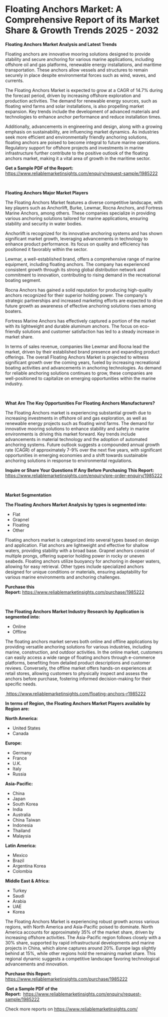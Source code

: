 <p><h1>Floating Anchors Market: A Comprehensive Report of its Market Share & Growth Trends 2025 - 2032</h1></p><p><strong>Floating Anchors Market Analysis and Latest Trends</strong></p>
<p><p>Floating anchors are innovative mooring solutions designed to provide stability and secure anchoring for various marine applications, including offshore oil and gas platforms, renewable energy installations, and maritime transportation. These anchors allow vessels and structures to remain securely in place despite environmental forces such as wind, waves, and currents.</p><p>The Floating Anchors Market is expected to grow at a CAGR of 14.7% during the forecast period, driven by increasing offshore exploration and production activities. The demand for renewable energy sources, such as floating wind farms and solar installations, is also propelling market expansion. Key trends include the development of advanced materials and technologies to enhance anchor performance and reduce installation times. </p><p>Additionally, advancements in engineering and design, along with a growing emphasis on sustainability, are influencing market dynamics. As industries seek more efficient and environmentally friendly anchoring solutions, floating anchors are poised to become integral to future marine operations. Regulatory support for offshore projects and investments in marine infrastructure further contribute to the positive outlook of the floating anchors market, making it a vital area of growth in the maritime sector.</p></p>
<p><strong>Get a Sample PDF of the Report:&nbsp;</strong> <a href="https://www.reliablemarketinsights.com/enquiry/request-sample/1985222?utm_campaign=1887&utm_medium=2&utm_source=Github&utm_content=ia&utm_term=19022025&utm_id=floating-anchors">https://www.reliablemarketinsights.com/enquiry/request-sample/1985222</a></p>
<p>&nbsp;</p>
<p><strong>Floating Anchors Major Market Players</strong></p>
<p><p>The Floating Anchors Market features a diverse competitive landscape, with key players such as Anchorlift, Burke, Lewmar, Rocna Anchors, and Fortress Marine Anchors, among others. These companies specialize in providing various anchoring solutions tailored for marine applications, ensuring stability and security in water bodies.</p><p>Anchorlift is recognized for its innovative anchoring systems and has shown significant market growth, leveraging advancements in technology to enhance product performance. Its focus on quality and efficiency has positioned it favorably within the sector.</p><p>Lewmar, a well-established brand, offers a comprehensive range of marine equipment, including floating anchors. The company has experienced consistent growth through its strong global distribution network and commitment to innovation, contributing to rising demand in the recreational boating segment.</p><p>Rocna Anchors has gained a solid reputation for producing high-quality anchors recognized for their superior holding power. The company's strategic partnerships and increased marketing efforts are expected to drive future growth as awareness of effective anchoring solutions rises among boaters.</p><p>Fortress Marine Anchors has effectively captured a portion of the market with its lightweight and durable aluminum anchors. The focus on eco-friendly solutions and customer satisfaction has led to a steady increase in market share.</p><p>In terms of sales revenue, companies like Lewmar and Rocna lead the market, driven by their established brand presence and expanding product offerings. The overall Floating Anchors Market is projected to witness significant growth over the coming years, fueled by increasing recreational boating activities and advancements in anchoring technologies. As demand for reliable anchoring solutions continues to grow, these companies are well-positioned to capitalize on emerging opportunities within the marine industry.</p></p>
<p>&nbsp;</p>
<p><strong>What Are The Key Opportunities For Floating Anchors Manufacturers?</strong></p>
<p><p>The Floating Anchors market is experiencing substantial growth due to increasing investments in offshore oil and gas exploration, as well as renewable energy projects such as floating wind farms. The demand for innovative mooring solutions to enhance stability and safety in marine environments is driving this market forward. Key trends include advancements in material technology and the adoption of automated anchoring systems. Future outlook suggests a compounded annual growth rate (CAGR) of approximately 7-9% over the next five years, with significant opportunities in emerging economies and a shift towards sustainable anchoring solutions in response to environmental regulations.</p></p>
<p><strong>Inquire or Share Your Questions If Any Before Purchasing This Report:</strong> <a href="https://www.reliablemarketinsights.com/enquiry/pre-order-enquiry/1985222?utm_campaign=1887&utm_medium=2&utm_source=Github&utm_content=ia&utm_term=19022025&utm_id=floating-anchors">https://www.reliablemarketinsights.com/enquiry/pre-order-enquiry/1985222</a></p>
<p>&nbsp;</p>
<p><strong>Market Segmentation</strong></p>
<p><strong>The Floating Anchors Market Analysis by types is segmented into:</strong></p>
<p><ul><li>Flat</li><li>Grapnel</li><li>Floating</li><li>Other</li></ul></p>
<p><p>Floating anchors market is categorized into several types based on design and application. Flat anchors are lightweight and effective for shallow waters, providing stability with a broad base. Grapnel anchors consist of multiple prongs, offering superior holding power in rocky or uneven seabeds. Floating anchors utilize buoyancy for anchoring in deeper waters, allowing for easy retrieval. Other types include specialized anchors designed for unique conditions or materials, ensuring adaptability for various marine environments and anchoring challenges.</p></p>
<p><strong>Purchase this Report:&nbsp;</strong><a href="https://www.reliablemarketinsights.com/purchase/1985222?utm_campaign=1887&utm_medium=2&utm_source=Github&utm_content=ia&utm_term=19022025&utm_id=floating-anchors">https://www.reliablemarketinsights.com/purchase/1985222</a></p>
<p>&nbsp;</p>
<p><strong>The Floating Anchors Market Industry Research by Application is segmented into:</strong></p>
<p><ul><li>Online</li><li>Offline</li></ul></p>
<p><p>The floating anchors market serves both online and offline applications by providing versatile anchoring solutions for various industries, including marine, construction, and outdoor activities. In the online market, customers can easily access a wide range of floating anchors through e-commerce platforms, benefiting from detailed product descriptions and customer reviews. Conversely, the offline market offers hands-on experiences at retail stores, allowing customers to physically inspect and assess the anchors before purchase, fostering informed decision-making for their specific needs.</p></p>
<p><a href="https://www.reliablemarketinsights.com/floating-anchors-r1985222?utm_campaign=1887&utm_medium=2&utm_source=Github&utm_content=ia&utm_term=19022025&utm_id=floating-anchors">&nbsp;https://www.reliablemarketinsights.com/floating-anchors-r1985222</a></p>
<p><strong>In terms of Region, the Floating Anchors Market Players available by Region are:</strong></p>
<p>
    <p> <strong> North America: </strong>
        <ul>
            <li>United States</li>
            <li>Canada</li>
        </ul>
        </p> 
    <p> <strong> Europe: </strong>
        <ul>
            <li>Germany</li>
            <li>France</li>
            <li>U.K.</li>
            <li>Italy</li>
            <li>Russia</li>
        </ul>
        </p> 
    <p> <strong> Asia-Pacific: </strong>
        <ul>
            <li>China</li>
            <li>Japan</li>
            <li>South Korea</li>
            <li>India</li>
            <li>Australia</li>
            <li>China Taiwan</li>
            <li>Indonesia</li>
            <li>Thailand</li>
            <li>Malaysia</li>
        </ul>
        </p> 
    <p> <strong> Latin America: </strong>
        <ul>
            <li>Mexico</li>
            <li>Brazil</li>
            <li>Argentina Korea</li>
            <li>Colombia</li>
        </ul>
        </p> 
    <p> <strong> Middle East & Africa: </strong>
        <ul>
            <li>Turkey</li>
            <li>Saudi</li>
            <li>Arabia</li>
            <li>UAE</li>
            <li>Korea</li>
        </ul>
    </p>
    </p>
<p><p>The Floating Anchors Market is experiencing robust growth across various regions, with North America and Asia-Pacific poised to dominate. North America accounts for approximately 35% of the market share, driven by increasing offshore activities. The Asia-Pacific region follows closely with a 30% share, supported by rapid infrastructural developments and marine projects in China, which alone captures around 20%. Europe lags slightly behind at 15%, while other regions hold the remaining market share. This regional dynamic suggests a competitive landscape favoring technological advancements and innovation.</p></p>
<p><strong>Purchase this Report: </strong><a href="https://www.reliablemarketinsights.com/purchase/1985222?utm_campaign=1887&utm_medium=2&utm_source=Github&utm_content=ia&utm_term=19022025&utm_id=floating-anchors">https://www.reliablemarketinsights.com/purchase/1985222</a></p>
<p>&nbsp;<strong>Get a Sample PDF of the Report:&nbsp;&nbsp;</strong><a href="https://www.reliablemarketinsights.com/enquiry/request-sample/1985222?utm_campaign=1887&utm_medium=2&utm_source=Github&utm_content=ia&utm_term=19022025&utm_id=floating-anchors">https://www.reliablemarketinsights.com/enquiry/request-sample/1985222</a></p>
<p><strong></strong></p>
<p>Check more reports on <a href="https://www.reliablemarketinsights.com/?utm_campaign=1887&utm_medium=2&utm_source=Github&utm_content=ia&utm_term=19022025&utm_id=floating-anchors">https://www.reliablemarketinsights.com/</a></p>